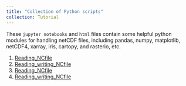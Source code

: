 ```yaml
---
title: "Collection of Python scripts"
collection: Tutorial
---
```

These `jupyter notebooks` and `html` files contain some helpful python modules for handling netCDF files, including pandas, numpy, matplotlib, netCDF4, xarray, iris, cartopy, and rasterio, etc. 
1. [Reading_NCfile](https://github.com/YonSci/yon_academic/blob/master/_portfolio/Reading_NCfile_Python.ipynb)
2. [Reading_writing_NCfile](https://github.com/YonSci/yon_academic/blob/master/_portfolio/Reading_writing_netCDF.ipynb)
3. [Reading_NCfile](https://github.com/YonSci/yon_academic/blob/master/_portfolio/Reading_NCfile_Python.html)
4. [Reading_writing_NCfile](https://github.com/YonSci/yon_academic/blob/master/_portfolio/Reading_writing_netCDF.html)
